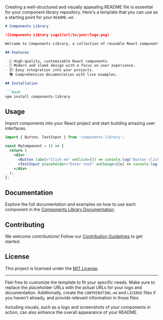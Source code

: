Creating a well-structured and visually appealing README file is essential for your component library repository. Here's a template that you can use as a starting point for your `README.md`:

```markdown
# Components Library

![Components Library Logo](url/to/your/logo.png)

Welcome to Components Library, a collection of reusable React components designed to streamline the development process and enhance the user interface of your projects.

## Features

- 🚀 High-quality, customizable React components.
- 🎨 Modern and sleek design with a focus on user experience.
- 📦 Easy integration into your projects.
- 📚 Comprehensive documentation with live examples.

## Installation

```bash
npm install components-library
```

## Usage

Import components into your React project and start building amazing user interfaces.

```jsx
import { Button, TextInput } from 'components-library';

const MyComponent = () => {
  return (
    <div>
      <Button label="Click me" onClick={() => console.log('Button clicked!')} />
      <TextInput placeholder="Enter text" onChange={(e) => console.log(e.target.value)} />
    </div>
  );
};
```

## Documentation

Explore the full documentation and examples on how to use each component in the [Components Library Documentation](url/to/documentation).

## Contributing

We welcome contributions! Follow our [Contribution Guidelines](CONTRIBUTING.md) to get started.

## License

This project is licensed under the [MIT License](LICENSE).

---

Feel free to customize the template to fit your specific needs. Make sure to replace the placeholder URLs with the actual URLs for your logo and documentation. Additionally, create the `CONTRIBUTING.md` and `LICENSE` files if you haven't already, and provide relevant information in those files.

Including visuals, such as a logo and screenshots of your components in action, can also enhance the overall appearance of your README.
